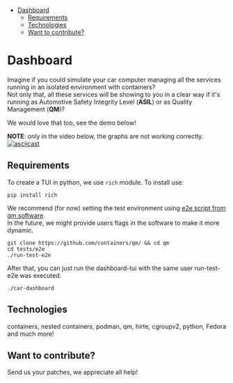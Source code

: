 - [Dashboard](#dashboard)
  * [Requirements](#requirements)
  * [Technologies](#technologies)
  * [Want to contribute?](#want-to-contribute-)

# Dashboard

Imagine if you could simulate your car computer managing all the services running in an isolated environment with containers?  
Not only that, all these services will be showing to you in a clear way if it's running as Automotive Safety Integrity Level (**ASIL**) or as Quality Management (**QM**)?

We would love that too, see the demo below! 

**NOTE**: only in the video below, the graphs are not working correctly.
[![asciicast](https://asciinema.org/a/RGrjJRwM10sgFvXU3d9gcWsl3.svg)](https://asciinema.org/a/RGrjJRwM10sgFvXU3d9gcWsl3)

## Requirements

To create a TUI in python, we use `rich` module. To install use:
```
pip install rich
```

We recommend (for now) setting the test environment using [e2e script from qm software](https://github.com/containers/qm/tree/main/tests/e2e).  
In the future, we might provide users flags in the software to make it more dynamic.

```
git clone https://github.com/containers/qm/ && cd qm
cd tests/e2e
./run-test-e2e
```
After that, you can just run the dashboard-tui with the same user run-test-e2e was executed.

```
./car-dashboard
```

## Technologies
containers, nested containers, podman, qm, hirte, cgroupv2, python, Fedora and much more!

## Want to contribute?
Send us your patches, we appreciate all help!
